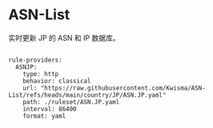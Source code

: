 
# ASN-List

实时更新 JP 的 ASN 和 IP 数据库。

<pre><code class="language-javascript">
rule-providers:
  ASNJP:
    type: http
    behavior: classical
    url: "https://raw.githubusercontent.com/Kwisma/ASN-List/refs/heads/main/country/JP/ASN.JP.yaml"
    path: ./ruleset/ASN.JP.yaml
    interval: 86400
    format: yaml
</code></pre>